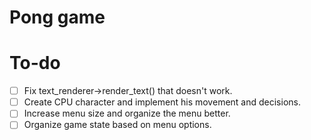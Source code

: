 # Pong game

# To-do
- [ ] Fix text_renderer->render_text() that doesn't work.
- [ ] Create CPU character and implement his movement and decisions.
- [ ] Increase menu size and organize the menu better.
- [ ] Organize game state based on menu options.
